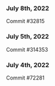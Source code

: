 ### July 8th, 2022

Commit #32815

### July 5th, 2022

Commit #314353


### July 4th, 2022

Commit #72281
